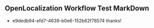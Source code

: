 ## OpenLocalization Workflow Test MarkDown
* e9dedb94-efd7-4639-b0e6-152b62f78574 thanks!

<!--HONumber=Jul16_HO3-->


